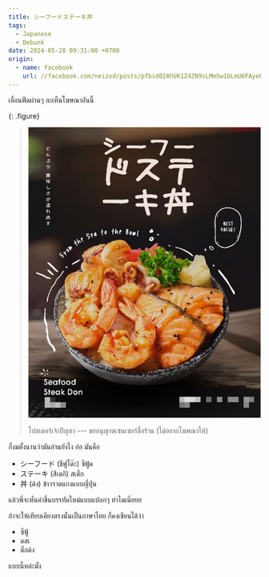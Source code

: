 ```yaml
---
title: シーフードステーキ丼
tags:
  - Japanese
  - Debunk
date: 2024-05-28 09:31:00 +0700
origin:
  - name: Facebook
    url: //facebook.com/neizod/posts/pfbid02AhUK1Z4ZN9sLMmSw1bLmU6FAyeE7YJGptHoGNc442VBRRbZacZfub7KfBqB8QiD6l
---
```


เลื่อนฟีดผ่านๆ ละเห็นโฆษณาอันนี้

{: .figure}
> ![](/images/random/seafood-steak-don.jpg)
>
> โปสเตอร์เจ้าปัญหา --- ขออนุญาตเซนเซอร์ชื่อร้าน (ไม่อยากโฆษณาให้)

ก็งมตั้งนานว่ามันอ่านยังไง อ๋อ มันคือ

- シーフード (ชีฟูโด๊ะ) ซีฟู้ด
- ステーキ (สึเตกิ) สเต็ก
- 丼 (ด้ง) ข้าวราดแกงแบบญี่ปุ่น

แล้วพี่จะหั่นคำขึ้นบรรทัดใหม่แบบแปลกๆ ทำไมเนี่ยยย

ถ้าจะให้เทียบเคียงตรงนั้นเป็นภาษาไทย ก็คงเขียนได้ว่า

- ซีฟู้
- ดสเ
- ต็กด้ง

แบบนี้หล่ะมั้ง
